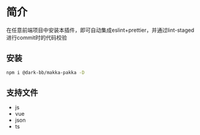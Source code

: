 # 简介
在任意前端项目中安装本插件，即可自动集成eslint+prettier，并通过lint-staged进行commit时的代码校验

## 安装
```bash
npm i @dark-bb/makka-pakka -D
```

## 支持文件
- js
- vue
- json
- ts
